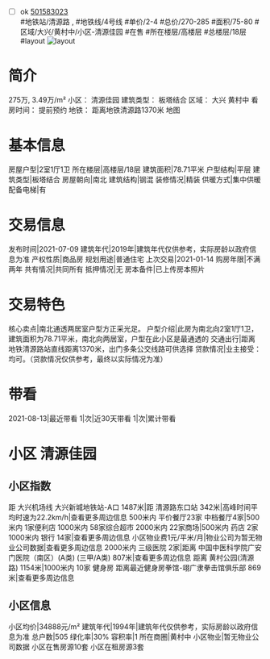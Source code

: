 - [ ] ok [501583023](https://bj.5i5j.com/ershoufang/501583023.html)  
 #地铁站/清源路 ,  #地铁线/4号线
#单价/2-4 #总价/270-285 #面积/75-80   #区域/大兴/黄村中/小区-清源佳园 #在售 #所在楼层/高楼层 #总楼层/18层 #layout 
![layout](http://image2a.5i5j.com/bdir/layout/491f66b252324c85972c92298f620a3e.jpg_P5.jpg) 
# 简介 
 275万,  3.49万/m² 
小区： 清源佳园
建筑类型： 板塔结合
区域： 大兴 黄村中
看房时间： 提前预约
地铁： 距离地铁清源路1370米 地图
# 基本信息 
 房屋户型|2室1厅1卫
所在楼层|高楼层/18层
建筑面积|78.71平米
户型结构|平层
建筑类型|板塔结合
房屋朝向|南北
建筑结构|钢混
装修情况|精装
供暖方式|集中供暖
配备电梯|有
# 交易信息 
 发布时间|2021-07-09
建筑年代|2019年|建筑年代仅供参考，实际房龄以政府信息为准
产权性质|商品房
规划用途|普通住宅
上次交易|2021-01-14
购房年限|不满两年
共有情况|共同所有
抵押情况|无
房本备件|已上传房本照片
# 交易特色 
 核心卖点|南北通透两居室户型方正采光足。
户型介绍|此房为南北向2室1厅1卫，建筑面积为78.71平米，南北向两居室，户型在此小区是最通透的
交通出行|距离地铁清源路站直线距离1370米，出门多条公交线路可供选择
贷款情况|业主接受：均可。（贷款情况仅供参考，最终以实际情况为准）
# 带看 
 2021-08-13|最近带看	 1|次|近30天带看	 1|次|累计带看
# 小区 清源佳园
## 小区指数 
 距 大兴机场线 大兴新城地铁站-A口 1487米|距 清源路东口站 342米|高峰时间平均时速为22.2km/h|查看更多周边信息
500米内 平价餐厅23家
中档餐厅4家|500米内 1家便利店
1000米内 58家综合超市
2000米内 22家商场|500米内 药店 2家
1000米内 银行 14家|查看更多周边信息
小区物业费1元/平米/月|物业公司为暂无物业公司数据|查看更多周边信息
2000米内 三级医院 2家|距离 中国中医科学院广安门医院（南区）(A类) (三甲/A类) 807米|查看更多周边信息
距离 黄村公园(清源路) 1154米|1000米内 10家 健身房
距离最近健身房拳馆-翊广隶拳击馆俱乐部 869米|查看更多周边信息
## 小区信息 
 小区均价|34888元/m²
建筑年代|1994年|建筑年代仅供参考，实际房龄以政府信息为准
总户数|505
绿化率|30%
容积率|1
所在商圈|黄村中
小区物业|暂无物业公司数据
小区在售房源10套
小区在租房源3套
